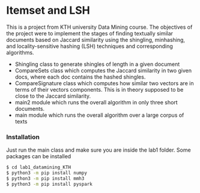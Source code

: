 # Itemset and LSH


This is a project from KTH university Data Mining course. The objectives of the project were  to implement the stages of finding textually similar documents based on Jaccard similarity using the shingling, minhashing, and locality-sensitive hashing (LSH) techniques and corresponding algorithms. 

  - Shingling class to generate shingles of length in a given document
  - CompareSets class which computes the Jaccard similarity in two given docs, where each doc contains the hashed shingles.
  - CompareSignature class which computes how similar two vectors are in terms of their vectors components. This is in theory supposed to be close to the Jaccard similarity.
  - main2 module which runs the overall algorithm in only three short documents.
  - main module which runs the overall algorithm over a large corpus of texts

### Installation

Just run the main class and make sure you are inside the lab1 folder. Some packages can be installed
```sh
$ cd lab1_datamining_KTH
$ python3 -m pip install numpy
$ python3 -m pip install mmh3
$ python3 -m pip install pyspark
```